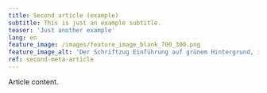 ```yaml
---
title: Second article (example)
subtitle: This is just an example subtitle.
teaser: 'Just another example'
lang: en
feature_image: /images/feature_image_blank_700_300.png
feature_image_alt: 'Der Schriftzug Einführung auf grünem Hintergrund, in welchem sich kleine Icons befinden'
ref: second-meta-article
---
```


Article content.
